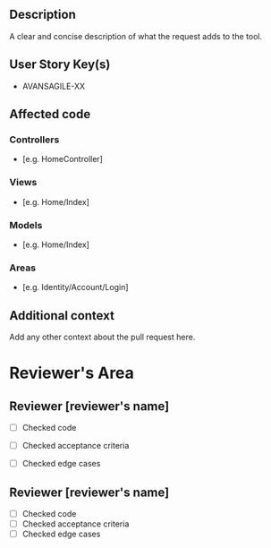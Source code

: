 <!-- Edit below  -->

## Description
A clear and concise description of what the request adds to the tool.

## User Story Key(s)
- AVANSAGILE-XX

## Affected code

### Controllers
- [e.g. HomeController]

### Views
- [e.g. Home/Index]

### Models
- [e.g. Home/Index]

### Areas
- [e.g. Identity/Account/Login]

## Additional context
Add any other context about the pull request here.

<!-- Reviewer's area do not edit as PR creator -->

# Reviewer's Area

## Reviewer [reviewer's name]
- [ ] Checked code
- [ ] Checked acceptance criteria
- [ ] Checked edge cases


## Reviewer [reviewer's name]
- [ ] Checked code
- [ ] Checked acceptance criteria
- [ ] Checked edge cases
